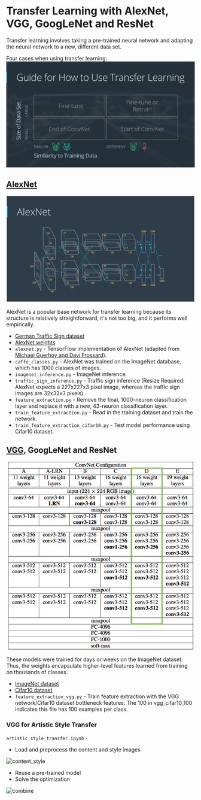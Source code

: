 # Transfer Learning with AlexNet, VGG, GoogLeNet and ResNet

Transfer learning involves taking a pre-trained neural network and adapting the neural network to a new, different data set.

Four cases when using transfer learning:
<img src="images/guide.png" width="600">

## [AlexNet](https://papers.nips.cc/paper/4824-imagenet-classification-with-deep-convolutional-neural-networks.pdf)
<img src="images/alexnet.png" width="600">

AlexNet is a popular base network for transfer learning because its structure is relatively straightforward, it's not too big, and it performs well empirically.

* [German Traffic Sign dataset](https://d17h27t6h515a5.cloudfront.net/topher/2016/October/580a829f_train/train.p)
* [AlexNet weights](https://d17h27t6h515a5.cloudfront.net/topher/2016/October/580d880c_bvlc-alexnet/bvlc-alexnet.npy)
* `alexnet.py` - TensorFlow implementation of AlexNet (adapted from [Michael Guerhoy and Davi Frossard](http://www.cs.toronto.edu/~guerzhoy/tf_alexnet/)).
* `caffe_classes.py` - AlexNet was trained on the ImageNet database, which has 1000 classes of images.
* `imagenet_inference.py` - ImageNet inference.
* `traffic_sign_inference.py` - Traffic sign inference (Resize Required: AlexNet expects a 227x227x3 pixel image, whereas the traffic sign images are 32x32x3 pixels).
* `feature_extraction.py` - Remove the final, 1000-neuron classification layer and replace it with a new, 43-neuron classification layer.
* `train_feature_extraction.py` - Read in the training dataset and train the network.
* `train_feature_extraction_cifar10.py` - Test model performance using Cifar10 dataset.


## [VGG](https://arxiv.org/pdf/1409.1556.pdf), GoogLeNet and ResNet
<img src="images/vgg-architecture.png" width="600">

These models were trained for days or weeks on the ImageNet dataset. Thus, the weights encapsulate higher-level features learned from training on thousands of classes.

* [ImageNet dataset](http://www.image-net.org/)
* [Cifar10 dataset](https://www.cs.toronto.edu/~kriz/cifar.html)
* `feature_extraction_vgg.py` - Train feature extraction with the VGG network/Cifar10 dataset bottleneck features. The 100 in vgg_cifar10_100 indicates this file has 100 examples per class.

### VGG for Artistic Style Transfer

`artistic_style_transfer.ipynb` -  
* Load and preprocess the content and style images

![content_style](https://github.com/LuLi0077/DL/blob/master/Transfer_Learning/images/content_style.png)

* Reuse a pre-trained model
* Solve the optimization

![combine](https://github.com/LuLi0077/DL/blob/master/Transfer_Learning/images/combine.png)